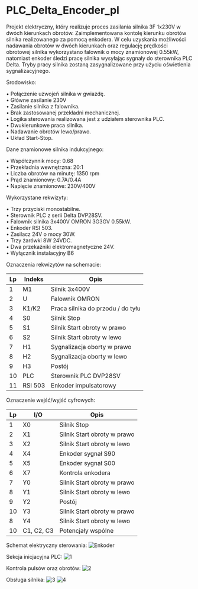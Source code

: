 # PLC_Delta_Encoder_pl

Projekt elektryczny, który realizuje proces zasilania silnika 3F 1x230V w dwóch kierunkach obrotów. Zaimplementowana kontolę kierunku obrotów silnika realizowanego za pomocą enkodera. 
W celu uzyskania możliwości nadawania obrotów w dwóch kierunkach oraz regulację prędkości obrotowej silnika wykorzystano falownik o mocy znamionowej 0.55kW, natomiast enkoder śledzi pracę silnika wysyłając sygnały do sterownika PLC Delta. 
Tryby pracy silnika zostaną zasygnalizowane przy użyciu oświetlenia sygnalizacyjnego.

Środowisko:

•	Połączenie uzwojeń silnika w gwiazdę.<br />
•	Główne zasilanie 230V <br />
•	Zasilanie silnika z falownika.<br />
•	Brak zastosowanej przekładni mechanicznej.<br />
•	Logika sterowania realizowana jest z udziałem sterownika PLC.<br />
•	Dwukierunkowe praca silnika.<br />
•	Nadawanie obrotów lewo/prawo.<br />
•	Układ Start-Stop.<br />

Dane znamionowe silnika indukcyjnego:

•	Współczynnik mocy: 0.68<br />
•	Przekładnia wewnętrzna: 20:1<br />
•	Liczba obrotów na minutę: 1350 rpm<br />
•	Prąd znamionowy: 0.7A/0.4A<br />
•	Napięcie znamionowe: 230V/400V<br />

Wykorzystane rekwizyty:

•	Trzy przyciski monostabilne.<br />
•	Sterownik PLC z serii Delta DVP28SV.<br />
•	Falownik silnika 3x400V OMRON 3G3GV 0.55kW.<br />
•	Enkoder RSI 503.<br />
•	Zasilacz 24V o mocy 30W.<br />
•	Trzy żarówki 8W 24VDC.<br />
•	Dwa przekaźniki elektromagnetyczne 24V.<br />
•	Wyłącznik instalacyjny B6<br />

Oznaczenia rekwizytów na schemacie:

|Lp|	Indeks|	Opis|
| --- | --- | --- |
|1|	M1|	Silnik 3x400V|
|2|	U|	Falownik OMRON|
|3|	K1/K2|	Praca silnika do przodu / do tyłu|
|4|	S0|	Silnik Stop|
|5|	S1|	Silnik Start obroty w prawo|
|6|	S2|	Silnik Start obroty w lewo|
|7|	H1|	Sygnalizacja oborty w prawo|
|8|	H2|	Sygnalizacja oborty w lewo|
|9|	H3|	Postój|
|10|	PLC|	Sterownik PLC DVP28SV|
|11|	RSI 503|	Enkoder impulsatorowy|

Oznaczenie wejść/wyjść cyfrowych:

|Lp|	I/O|	Opis|
| --- | --- | --- |
|1|	X0|	Silnik Stop|
|2|	X1|	Silnik Start obroty w prawo|
|3|	X2|	Silnik Start obroty w lewo|
|4|	X4|	Enkoder sygnał S90|
|5|	X5|	Enkoder sygnał S00|
|6|	X7|	Kontrola enkodera|
|7|	Y0|	Silnik Start obroty w prawo|
|8|	Y1|	Silnik Start obroty w lewo|
|9|	Y2| 	Postój|
|10|	Y3|	Silnik Start obroty w prawo|
|8|	Y4|	Silnik Start obroty w lewo|
|10|	C1, C2, C3|	Potencjały wspólne|

Schemat elektryczny sterowania:
![Enkoder](https://github.com/cheapmouse94/PLC_Delta_Encoder/assets/75945631/29d5e40d-3c46-4d47-a2dd-1e9a81a1fe02)

Sekcja inicjacyjna PLC:
![1](https://github.com/cheapmouse94/PLC_Delta_Encoder/assets/75945631/9026d29b-643f-4f7d-a176-9010d1c2e21f)

Kontrola pulsów oraz obrotów:
![2](https://github.com/cheapmouse94/PLC_Delta_Encoder/assets/75945631/2c5c12ca-bfe3-421c-9eef-2d429008382b)

Obsługa silnika:
![3](https://github.com/cheapmouse94/PLC_Delta_Encoder/assets/75945631/b741a7c4-da22-4e6b-ba44-5e145875cb10)
![4](https://github.com/cheapmouse94/PLC_Delta_Encoder/assets/75945631/ea60571d-3374-4d61-ad3f-04e36bfff762)
